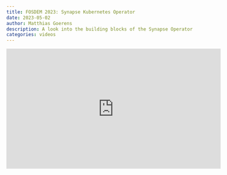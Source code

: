 ```yaml
---
title: FOSDEM 2023: Synapse Kubernetes Operator
date: 2023-05-02
author: Matthias Goerens
description: A look into the building blocks of the Synapse Operator
categories: videos
---
```


<iframe width="560" height="315" src="https://www.youtube.com/watch?v=Vsb18jr_VDc" title="YouTube video player" frameborder="0" allow="accelerometer; autoplay; clipboard-write; encrypted-media; gyroscope; picture-in-picture; web-share" allowfullscreen></iframe>
